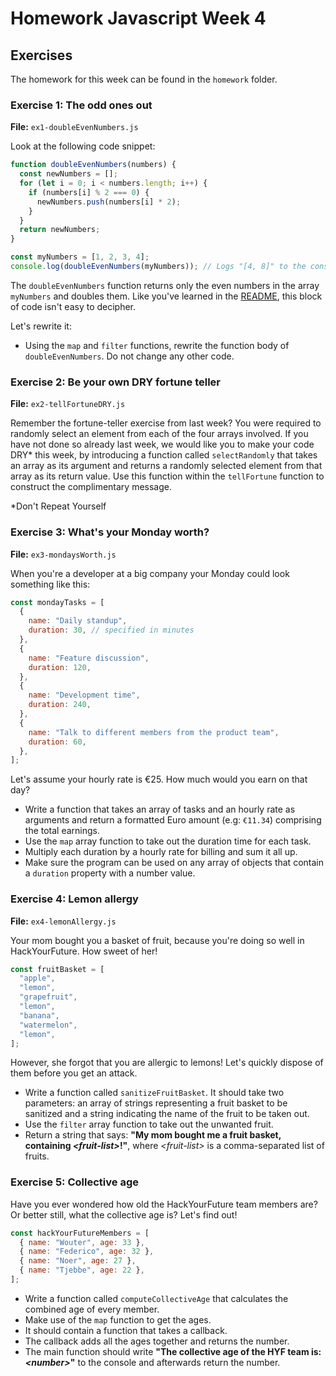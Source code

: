 # Homework Javascript Week 4

## Exercises

The homework for this week can be found in the `homework` folder.

### Exercise 1: The odd ones out

**File:** `ex1-doubleEvenNumbers.js`

Look at the following code snippet:

```js
function doubleEvenNumbers(numbers) {
  const newNumbers = [];
  for (let i = 0; i < numbers.length; i++) {
    if (numbers[i] % 2 === 0) {
      newNumbers.push(numbers[i] * 2);
    }
  }
  return newNumbers;
}

const myNumbers = [1, 2, 3, 4];
console.log(doubleEvenNumbers(myNumbers)); // Logs "[4, 8]" to the console
```

The `doubleEvenNumbers` function returns only the even numbers in the array `myNumbers` and doubles them. Like you've learned in the [README](README.md), this block of code isn't easy to decipher.

Let's rewrite it:

- Using the `map` and `filter` functions, rewrite the function body of `doubleEvenNumbers`. Do not change any other code.

### Exercise 2: Be your own DRY fortune teller

**File:** `ex2-tellFortuneDRY.js`

Remember the fortune-teller exercise from last week? You were required to randomly select an element from each of the four arrays involved. If you have not done so already last week, we would like you to make your code DRY\* this week, by introducing a function called `selectRandomly` that takes an array as its argument and returns a randomly selected element from that array as its return value. Use this function within the `tellFortune` function to construct the complimentary message.

\*Don't Repeat Yourself

### Exercise 3: What's your Monday worth?

**File:** `ex3-mondaysWorth.js`

When you're a developer at a big company your Monday could look something like this:

```js
const mondayTasks = [
  {
    name: "Daily standup",
    duration: 30, // specified in minutes
  },
  {
    name: "Feature discussion",
    duration: 120,
  },
  {
    name: "Development time",
    duration: 240,
  },
  {
    name: "Talk to different members from the product team",
    duration: 60,
  },
];
```

Let's assume your hourly rate is €25. How much would you earn on that day?

- Write a function that takes an array of tasks and an hourly rate as arguments and return a formatted Euro amount (e.g: `€11.34`) comprising the total earnings.
- Use the `map` array function to take out the duration time for each task.
- Multiply each duration by a hourly rate for billing and sum it all up.
- Make sure the program can be used on any array of objects that contain a `duration` property with a number value.

### Exercise 4: Lemon allergy

**File:** `ex4-lemonAllergy.js`

Your mom bought you a basket of fruit, because you're doing so well in HackYourFuture. How sweet of her!

```js
const fruitBasket = [
  "apple",
  "lemon",
  "grapefruit",
  "lemon",
  "banana",
  "watermelon",
  "lemon",
];
```

However, she forgot that you are allergic to lemons! Let's quickly dispose of them before you get an attack.

- Write a function called `sanitizeFruitBasket`. It should take two parameters: an array of strings representing a fruit basket to be sanitized and a string indicating the name of the fruit to be taken out.
- Use the `filter` array function to take out the unwanted fruit.
- Return a string that says: **"My mom bought me a fruit basket, containing _\<fruit-list>_!"**, where _\<fruit-list>_ is a comma-separated list of fruits.

### Exercise 5: Collective age

Have you ever wondered how old the HackYourFuture team members are? Or better still, what the collective age is? Let's find out!

```js
const hackYourFutureMembers = [
  { name: "Wouter", age: 33 },
  { name: "Federico", age: 32 },
  { name: "Noer", age: 27 },
  { name: "Tjebbe", age: 22 },
];
```

- Write a function called `computeCollectiveAge` that calculates the combined age of every member.
- Make use of the `map` function to get the ages.
- It should contain a function that takes a callback.
- The callback adds all the ages together and returns the number.
- The main function should write **"The collective age of the HYF team is: _\<number>_"** to the console and afterwards return the number.
